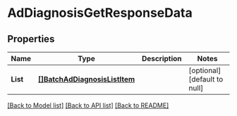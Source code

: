# AdDiagnosisGetResponseData

## Properties
Name | Type | Description | Notes
------------ | ------------- | ------------- | -------------
**List** | [**[]BatchAdDiagnosisListItem**](batch_ad_diagnosis_list_item.md) |  | [optional] [default to null]

[[Back to Model list]](../README.md#documentation-for-models) [[Back to API list]](../README.md#documentation-for-api-endpoints) [[Back to README]](../README.md)


